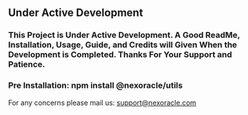 ## Under Active Development
### This Project is Under Active Development. A Good ReadMe, Installation, Usage, Guide, and Credits will Given When the Development is Completed. Thanks For Your Support and Patience.
### Pre Installation: npm install @nexoracle/utils
For any concerns please mail us: support@nexoracle.com